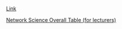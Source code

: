 [Link](https://docs.google.com/document/d/1V7HPtH2wEnZ6QSWjJImZmj8W9qKM0pfw_PiWOzXhwh4/edit?usp=sharing)


[Network Science Overall Table (for lecturers)](https://docs.google.com/spreadsheets/d/1w12y98wCI8pAI0d1buSH6Vnp3kFa4osf36VxD9JMP58/edit#gid=0)